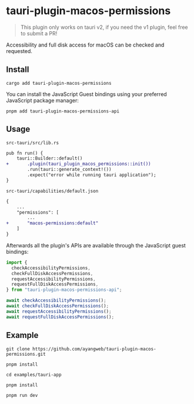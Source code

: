 # tauri-plugin-macos-permissions

> This plugin only works on tauri v2, if you need the v1 plugin, feel free to submit a PR!

Accessibility and full disk access for macOS can be checked and requested.

## Install

```shell
cargo add tauri-plugin-macos-permissions
```

You can install the JavaScript Guest bindings using your preferred JavaScript package manager:

```shell
pnpm add tauri-plugin-macos-permissions-api
```

## Usage

`src-tauri/src/lib.rs`

```diff
pub fn run() {
    tauri::Builder::default()
+       .plugin(tauri_plugin_macos_permissions::init())
        .run(tauri::generate_context!())
        .expect("error while running tauri application");
}
```

`src-tauri/capabilities/default.json`

```diff
{
    ...
    "permissions": [
        ...
+       "macos-permissions:default"
    ]
}
```

Afterwards all the plugin's APIs are available through the JavaScript guest bindings:

```ts
import {
  checkAccessibilityPermissions,
  checkFullDiskAccessPermissions,
  requestAccessibilityPermissions,
  requestFullDiskAccessPermissions,
} from "tauri-plugin-macos-permissions-api";

await checkAccessibilityPermissions();
await checkFullDiskAccessPermissions();
await requestAccessibilityPermissions();
await requestFullDiskAccessPermissions();
```

## Example

```shell
git clone https://github.com/ayangweb/tauri-plugin-macos-permissions.git
```

```shell
pnpm install

cd examples/tauri-app

pnpm install

pnpm run dev
```
